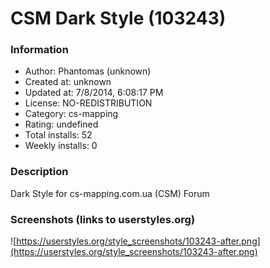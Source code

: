 # CSM Dark Style (103243)

### Information
- Author: Phantomas (unknown)
- Created at: unknown
- Updated at: 7/8/2014, 6:08:17 PM
- License: NO-REDISTRIBUTION
- Category: cs-mapping
- Rating: undefined
- Total installs: 52
- Weekly installs: 0


### Description
Dark Style for cs-mapping.com.ua (CSM) Forum


### Screenshots (links to userstyles.org)
![https://userstyles.org/style_screenshots/103243-after.png](https://userstyles.org/style_screenshots/103243-after.png)


